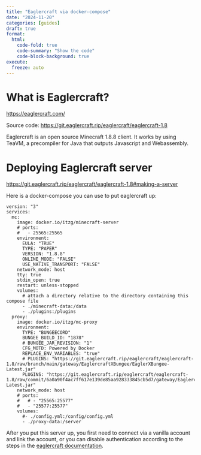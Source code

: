 ```yaml
---
title: "Eaglercraft via docker-compose"
date: "2024-11-20"
categories: [guides]
draft: true
format:
  html:
    code-fold: true
    code-summary: "Show the code"
    code-block-background: true
execute:
  freeze: auto
---
```



# What is Eaglercraft?

<https://eaglercraft.com/>

Source code: <https://git.eaglercraft.rip/eaglercraft/eaglercraft-1.8>

Eaglercraft is an open source Minecraft 1.8.8 client. It works by using TeaVM, a precompiler for Java that outputs Javascript and Webassembly. 



# Deploying Eaglercraft server

<https://git.eaglercraft.rip/eaglercraft/eaglercraft-1.8#making-a-server>


Here is a docker-compose you can use to put eaglercraft up:

```{.yaml}
version: "3"
services:
  mc:
    image: docker.io/itzg/minecraft-server
    # ports:
    #   - 25565:25565
    environment:
      EULA: "TRUE"
      TYPE: "PAPER"
      VERSION: "1.8.8"
      ONLINE_MODE: "FALSE"
      USE_NATIVE_TRANSPORT: "FALSE"
    network_mode: host
    tty: true
    stdin_open: true
    restart: unless-stopped
    volumes:
      # attach a directory relative to the directory containing this compose file
      - ./minecraft-data:/data
      - ./plugins:/plugins
  proxy:
    image: docker.io/itzg/mc-proxy
    environment:
      TYPE: "BUNGEECORD"
      BUNGEE_BUILD_ID: "1878"
      # BUNGEE_JAR_REVISION: "1"
      CFG_MOTD: Powered by Docker
      REPLACE_ENV_VARIABLES: "true"
      # PLUGINS: "https://git.eaglercraft.rip/eaglercraft/eaglercraft-1.8/raw/branch/main/gateway/EaglercraftXBungee/EaglerXBungee-Latest.jar"
      PLUGINS: "https://git.eaglercraft.rip/eaglercraft/eaglercraft-1.8/raw/commit/6a0a90f4ac7ff617e139de85aa928333845cb5d7/gateway/EaglercraftXBungee/EaglerXBungee-Latest.jar"
    network_mode: host
    # ports:
    #   # - "25565:25577"
    #   - "25577:25577"
    volumes:
      #- ./config.yml:/config/config.yml
      - ./proxy-data:/server

```

After you put this server up, you first need to connect via a vanilla account and link the account, or you can disable authentication according to the steps in the [eaglercraft documentation](https://git.eaglercraft.rip/eaglercraft/eaglercraft-1.8/src/branch/main/README_EAGLERXBUNGEE.md#authserviceyml).